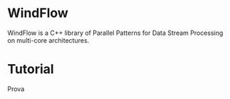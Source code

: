 # WindFlow
WindFlow is a C++ library of Parallel Patterns for Data Stream Processing on multi-core architectures.

# Tutorial
Prova
